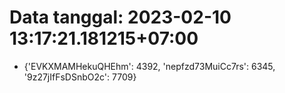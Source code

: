 # Data tanggal: 2023-02-10 13:17:21.181215+07:00

* {'EVKXMAMHekuQHEhm': 4392, 'nepfzd73MuiCc7rs': 6345, '9z27jIfFsDSnbO2c': 7709}
